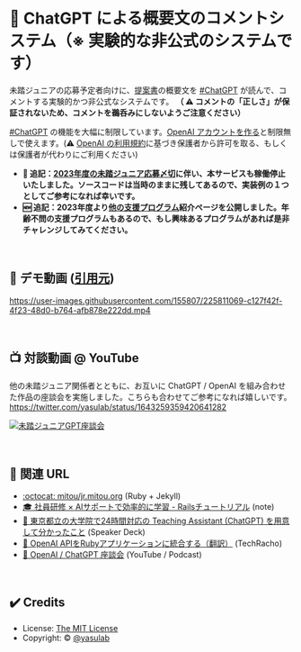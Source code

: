 # 🤖 ChatGPT による概要文のコメントシステム（※ 実験的な非公式のシステムです）

未踏ジュニアの応募予定者向けに、[提案書](https://jr.mitou.org/download)の概要文を [#ChatGPT](https://twitter.com/hashtag/ChatGPT) が読んで、コメントする実験的かつ非公式なシステムです。 **（ ⚠️ コメントの「正しさ」が保証されないため、コメントを鵜呑みにしないようご注意ください）**

[#ChatGPT](https://twitter.com/hashtag/ChatGPT) の機能を大幅に制限しています。[OpenAI アカウントを作る](https://chat.openai.com/chat)と制限無しで使えます。(:warning: [OpenAI の利用規約](https://openai.com/policies/terms-of-use#:~:text=You%20must%20be%20at%20least%2013%20years%20old%20to%20use%20the%20Services.%20If%20you%20are%20under%2018%20you%20must%20have%20your%20parent%20or%20legal%20guardian%E2%80%99s%20permission%20to%20use%20the%20Services.)に基づき保護者から許可を取る、もしくは保護者が代わりにご利用ください)

- **🙏 追記：[2023年度の未踏ジュニア応募〆切](https://jr.mitou.org/guideline)に伴い、本サービスも稼働停止いたしました。ソースコードは当時のままに残してあるので、実装例の１つとしてご参考になれば幸いです。**
- **🆕 追記：2023年度より[他の支援プログラム](https://jr.mitou.org/opportunities)紹介ページを公開しました。年齢不問の支援プログラムもあるので、もし興味あるプログラムがあれば是非チャレンジしてみてください。**


<br>

<div id='demo'></div>

## 🎥 デモ動画 ([引用元](https://twitter.com/yasulab/status/1636579774394138624))

https://user-images.githubusercontent.com/155807/225811069-c127f42f-4f23-48d0-b764-afb878e222dd.mp4

<br>

<div id='youtube'></div>

## 📺 対談動画 @ YouTube
他の未踏ジュニア関係者とともに、お互いに ChatGPT / OpenAI を組み合わせた作品の座談会を実施しました。こちらも合わせてご参考になれば嬉しいです。 https://twitter.com/yasulab/status/1643259359420641282

[![未踏ジュニアGPT座談会](https://github.com/yasulab/llm-linter/assets/155807/5b3f4dc5-05e7-4d61-be3e-c1ec46340c06)](https://twitter.com/yasulab/status/1643259359420641282)

<br>

<div id='refs'></div>

## 🔖 関連 URL
- [:octocat: mitou/jr.mitou.org](https://github.com/mitou/jr.mitou.org) (Ruby + Jekyll)
- [🎓 社員研修 × AIサポートで効率的に学習 - Railsチュートリアル](https://note.com/yasslab/n/n466d7bd7e5b3) (note)
- [📜 東京都立の大学院で24時間対応の Teaching Assistant (ChatGPT) を用意して分かったこと](https://speakerdeck.com/yasslab/learn-to-code-with-chatgpt) (Speaker Deck)
- [📖 OpenAI APIをRubyアプリケーションに統合する（翻訳）](https://techracho.bpsinc.jp/hachi8833/2023_07_31/132198) (TechRacho)
- [🍵 OpenAI / ChatGPT 座談会](https://twitter.com/yasulab/status/1643259359420641282) (YouTube / Podcast)

<br>

<div id='credit'></div>

## ✔️ Credits

- License: [The MIT License](https://github.com/yasulab/llm-linter/blob/main/LICENSE.md)
- Copyright: &copy; [@yasulab](https://twitter.com/yasulab)
